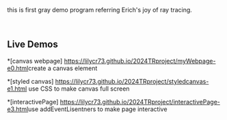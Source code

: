 
this is  first gray demo program referring Erich's joy of ray tracing.

<br>
<h2> Live Demos </h2>

*[canvas webpage] <https://lilycr73.github.io/2024TRproject/myWebpage-e0.html>create a canvas element

*[styled canvas] <https://lilycr73.github.io/2024TRproject/styledcanvas-e1.html> use CSS to make canvas full screen

*[interactivePage] <https://lilycr73.github.io/2024TRproject/interactivePage-e3.html>use addEventLisentners to make page interactive
